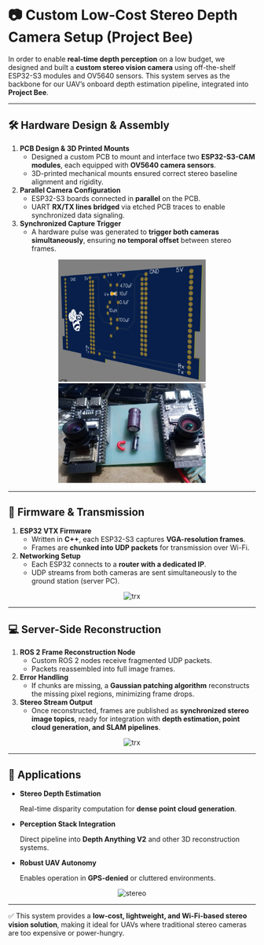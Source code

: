 # 📷 Custom Low-Cost Stereo Depth Camera Setup (Project Bee)

In order to enable **real-time depth perception** on a low budget, we designed and built a **custom stereo vision camera** using off-the-shelf ESP32-S3 modules and OV5640 sensors. This system serves as the backbone for our UAV’s onboard depth estimation pipeline, integrated into **Project Bee**.

---

## 🛠️ Hardware Design & Assembly

1. **PCB Design & 3D Printed Mounts**
    - Designed a custom PCB to mount and interface two **ESP32-S3-CAM modules**, each equipped with **OV5640 camera sensors**.
    - 3D-printed mechanical mounts ensured correct stereo baseline alignment and rigidity.
2. **Parallel Camera Configuration**
    - ESP32-S3 boards connected in **parallel** on the PCB.
    - UART **RX/TX lines bridged** via etched PCB traces to enable synchronized data signaling.
3. **Synchronized Capture Trigger**
    - A hardware pulse was generated to **trigger both cameras simultaneously**, ensuring **no temporal offset** between stereo frames.

<p align="center">
  <img src="Stereo_camera_mount_board.png" alt="PCB" width="300"/>
  <img src="Stereo_board_front.png" alt="PCB" width="300"/>
</p>

---

## 📡 Firmware & Transmission

1. **ESP32 VTX Firmware**
    - Written in **C++**, each ESP32-S3 captures **VGA-resolution frames**.
    - Frames are **chunked into UDP packets** for transmission over Wi-Fi.
2. **Networking Setup**
    - Each ESP32 connects to a **router with a dedicated IP**.
    - UDP streams from both cameras are sent simultaneously to the ground station (server PC).

<p align="center">
  <img src="VTX_test.gif" alt="trx" width="600"/>
</p>

---

## 💻 Server-Side Reconstruction

1. **ROS 2 Frame Reconstruction Node**
    - Custom ROS 2 nodes receive fragmented UDP packets.
    - Packets reassembled into full image frames.
2. **Error Handling**
    - If chunks are missing, a **Gaussian patching algorithm** reconstructs the missing pixel regions, minimizing frame drops.
3. **Stereo Stream Output**
    - Once reconstructed, frames are published as **synchronized stereo image topics**, ready for integration with **depth estimation, point cloud generation, and SLAM pipelines**.

<p align="center">
  <img src="trx_test.gif" alt="trx" width="600"/>
</p>

---

## 🚀 Applications

- **Stereo Depth Estimation**
    
    Real-time disparity computation for **dense point cloud generation**.
    
- **Perception Stack Integration**
    
    Direct pipeline into **Depth Anything V2** and other 3D reconstruction systems.
    
- **Robust UAV Autonomy**
    
    Enables operation in **GPS-denied** or cluttered environments.

<p align="center">
  <img src="stereo_cam_comp.gif" alt="stereo" width="600"/>
</p>

---

✅ This system provides a **low-cost, lightweight, and Wi-Fi-based stereo vision solution**, making it ideal for UAVs where traditional stereo cameras are too expensive or power-hungry.
